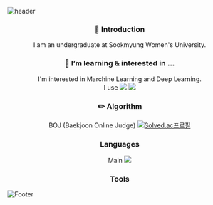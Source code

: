 ![header](https://capsule-render.vercel.app/api?type=waving&color=gradient&customColorList=14&height=200&section=header&text=Hi,%20I'm%20Hannah%20Yun.&fontSize=50&fontAlignY=40)
<div align=center>
  
### 👋 Introduction 
I am an undergraduate at Sookmyung Women's University.

### 🌱 I’m learning & interested in ...
I'm interested in Marchine Learning and Deep Learning.  
I use <img src="https://img.shields.io/badge/PyTorch-EE4C2C?style=flat-square&logo=PyTorch&logoColor=white"/> <img src="https://img.shields.io/badge/TensorFlow-FF6F00?style=flat-square&logo=TensorFlow&logoColor=white"/>

### ✏️ Algorithm
BOJ (Baekjoon Online Judge)
[![Solved.ac프로필](http://mazassumnida.wtf/api/v2/generate_badge?boj=yunhh20)](https://solved.ac/yunhh20)  

### Languages
Main
<img src="https://img.shields.io/badge/Python-3776AB?style=flat-square&logo=Python&logoColor=white"/>

  
### Tools
  
  

  
  
</div>
  
![Footer](https://capsule-render.vercel.app/api?type=waving&color=gradient&customColorList=14&height=200&section=footer)  
  
<!--
**HannahYun/HannahYun** is a ✨ _special_ ✨ repository because its `README.md` (this file) appears on your GitHub profile.

Here are some ideas to get you started:

- 🔭 I’m currently working on ...
- 🌱 I’m currently learning ...
- 👯 I’m looking to collaborate on ...
- 🤔 I’m looking for help with ...
- 💬 Ask me about ...
- 📫 How to reach me: ...
- 😄 Pronouns: ...
- ⚡ Fun fact: ...
-->


